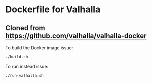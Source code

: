 # Dockerfile for Valhalla
Cloned from https://github.com/valhalla/valhalla-docker
---


To build the Docker image issue:

```sh
./build.sh
```

To run instead issue:

```sh
./run-valhalla.sh
```

